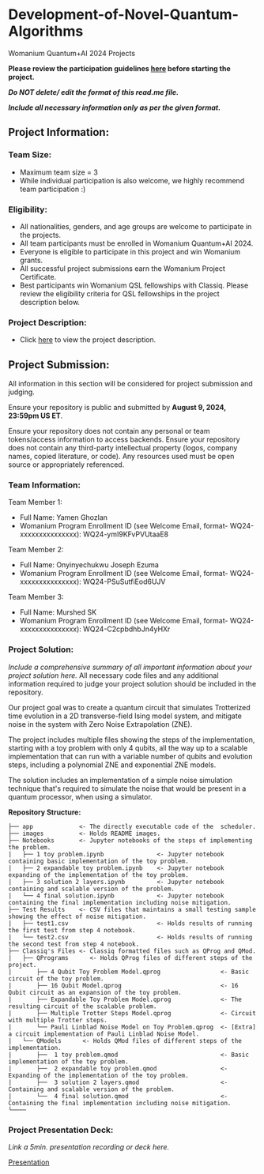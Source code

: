 # Development-of-Novel-Quantum-Algorithms
Womanium Quantum+AI 2024 Projects

**Please review the participation guidelines [here](https://github.com/womanium-quantum/Quantum-AI-2024) before starting the project.**

_**Do NOT delete/ edit the format of this read.me file.**_

_**Include all necessary information only as per the given format.**_

## Project Information:

### Team Size:
  - Maximum team size = 3
  - While individual participation is also welcome, we highly recommend team participation :)

### Eligibility:
  - All nationalities, genders, and age groups are welcome to participate in the projects.
  - All team participants must be enrolled in Womanium Quantum+AI 2024.
  - Everyone is eligible to participate in this project and win Womanium grants.
  - All successful project submissions earn the Womanium Project Certificate.
  - Best participants win Womanium QSL fellowships with Classiq. Please review the eligibility criteria for QSL fellowships in the project description below.

### Project Description:
  - Click [here](https://drive.google.com/file/d/1PGNUShboB4ik_JHZGcIPTh3KYi-aajzp/view?usp=sharing) to view the project description.

## Project Submission:
All information in this section will be considered for project submission and judging.

Ensure your repository is public and submitted by **August 9, 2024, 23:59pm US ET**.

Ensure your repository does not contain any personal or team tokens/access information to access backends. Ensure your repository does not contain any third-party intellectual property (logos, company names, copied literature, or code). Any resources used must be open source or appropriately referenced.

### Team Information:
Team Member 1:
 - Full Name: Yamen Ghozlan
 - Womanium Program Enrollment ID (see Welcome Email, format- WQ24-xxxxxxxxxxxxxxx): WQ24-ymI9KFvPVUtaaE8


Team Member 2:
 - Full Name: Onyinyechukwu Joseph Ezuma
 - Womanium Program Enrollment ID (see Welcome Email, format- WQ24-xxxxxxxxxxxxxxx): WQ24-PSuSutfiEod6UJV


Team Member 3:
 - Full Name: Murshed SK
 - Womanium Program Enrollment ID (see Welcome Email, format- WQ24-xxxxxxxxxxxxxxx): WQ24-C2cpbdhbJn4yHXr



### Project Solution:
_Include a comprehensive summary of all important information about your project solution here._
All necessary code files and any additional information required to judge your project solution should be included in the repository.

Our project goal was to create a quantum circuit that simulates Trotterized time evolution in a 2D transverse-field Ising model system, and mitigate noise in the system with Zero Noise Extrapolation (ZNE).

The project includes multiple files showing the steps of the implementation, starting with a toy problem with only 4 qubits, all the way up to a scalable implementation that can run with a variable number of qubits and evolution steps, including a polynomial ZNE and exponential ZNE models.

The solution includes an implementation of a simple noise simulation technique that's required to simulate the noise that would be present in a quantum processor, when using a simulator.


**Repository Structure:**

    ├── app             <- The directly executable code of the  scheduler.
    ├── images          <- Holds README images.
    ├── Notebooks       <- Jupyter notebooks of the steps of implementing the problem.
    |   ├── 1 toy problem.ipynb               <- Jupyter notebook containing basic implementation of the toy problem.
    |   ├── 2 expandable toy problem.ipynb    <- Jupyter notebook expanding of the implementation of the toy problem.
    |   ├── 3 solution 2 layers.ipynb         <- Jupyter notebook containing and scalable version of the problem.
    |   └── 4 final solution.ipynb            <- Jupyter notebook containing the final implementation including noise mitigation.
    ├── Test Results    <- CSV files that maintains a small testing sample showing the effect of noise mitigation.
    |   ├── test1.csv                         <- Holds results of running the first test from step 4 notebook.
    |   └── test2.csv                         <- Holds results of running the second test from step 4 notebook.
    ├── Classiq's Files <- Classiq formatted files such as QProg and QMod.
    |   ├── QPrograms      <- Holds QProg files of different steps of the project.
    |       ├── 4 Qubit Toy Problem Model.qprog                 <- Basic circuit of the toy problem.
    |       ├── 16 Qubit Model.qprog                            <- 16 Qubit circuit as an expansion of the toy problem.
    |       ├── Expandable Toy Problem Model.qprog              <- The resulting circuit of the scalable problem.
    |       ├── Multiple Trotter Steps Model.qprog              <- Circuit with multiple Trotter steps.
    |       └── Pauli Linblad Noise Model on Toy Problem.qprog  <- [Extra] a circuit implementation of Pauli Linblad Noise Model.
    |   └── QModels      <- Holds QMod files of different steps of the implementation.
    |       ├──  1 toy problem.qmod                             <- Basic implementation of the toy problem.
    |       ├──  2 expandable toy problem.qmod                  <- Expanding of the implementation of the toy problem.
    |       ├──  3 solution 2 layers.qmod                       <- Containing and scalable version of the problem.
    |       └──  4 final solution.qmod                          <- Containing the final implementation including noise mitigation.
    └────


### Project Presentation Deck:
_Link a 5min. presentation recording or deck here._

[Presentation](https://docs.google.com/presentation/d/1SoQNyLU56uhwORmT4s8IuVS5dB01WVR3p9xGnzoCA5E/edit?usp=sharing)

